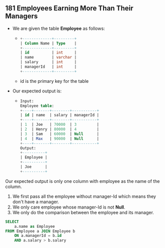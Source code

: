 ## 181 Employees Earning More Than Their Managers

* We are given the table **Employee** as follows:

  * ```sql
    +-------------+---------+
    | Column Name | Type    |
    +-------------+---------+
    | id          | int     |
    | name        | varchar |
    | salary      | int     |
    | managerId   | int     |
    +-------------+---------+
    ```

  * id is the primary key for the table

* Our expected output is:

  * ```sql
    Input: 
    Employee table:
    +----+-------+--------+-----------+
    | id | name  | salary | managerId |
    +----+-------+--------+-----------+
    | 1  | Joe   | 70000  | 3         |
    | 2  | Henry | 80000  | 4         |
    | 3  | Sam   | 60000  | Null      |
    | 4  | Max   | 90000  | Null      |
    +----+-------+--------+-----------+
    Output: 
    +----------+
    | Employee |
    +----------+
    | Joe      |
    +----------+
    ```

Our expected output is only one column with employee as the name of the column.

1. We first pass all the employee without manager-Id which means they don't have a manager.
2. We only care employee whose manager-Id is not **Null**.
3. We only do the comparison between the employee and its manager.

``` sql
SELECT 
	a.name as Employee
FROM Employee a JOIN Employee b 
	ON a.managerId = b.id
	AND a.salary > b.salary
```

